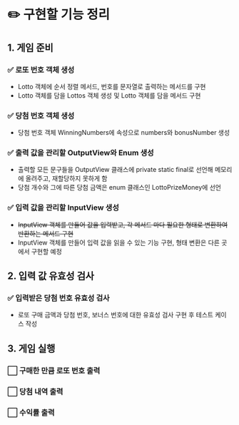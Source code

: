 # ✏️ 구현할 기능 정리
## 1. 게임 준비
### ✅ 로또 번호 객체 생성
- Lotto 객체에 순서 정렬 메서드, 번호를 문자열로 출력하는 메서드를 구현
- Lotto 객체를 담을 Lottos 객체 생성 및 Lotto 객체를 담을 메서드 구현
### ✅ 당첨 번호 객체 생성
- 당첨 번호 객체 WinningNumbers에 속성으로 numbers와 bonusNumber 생성
### ✅ 출력 값을 관리할 OutputView와 Enum 생성
- 출력할 모든 문구들을 OutputView 클래스에 private static final로 선언해 메모리에 올려주고, 재할당하지 못하게 함
- 당첨 개수와 그에 따른 당첨 금액은 enum 클래스인 LottoPrizeMoney에 선언
### ✅ 입력 값을 관리할 InputView 생성
- ~~InputView 객체를 만들어 값을 입력받고, 각 메서드 마다 필요한 형태로 변환하여 반환하는 메서드 구현~~
- InputView 객체를 만들어 입력 값을 읽을 수 있는 기능 구현, 형태 변환은 다른 곳에서 구현할 예정 
## 2. 입력 값 유효성 검사
### ✅ 입력받은 당첨 번호 유효성 검사
- 로또 구매 금액과 당첨 번호, 보너스 번호에 대한 유효성 검사 구현 후 테스트 케이스 작성 
## 3. 게임 실행
### ⬜ 구매한 만큼 로또 번호 출력
### ⬜ 당첨 내역 출력
### ⬜ 수익률 출력
